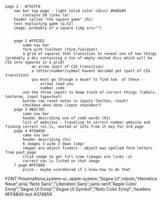 
    page 1 - #73CFF8
        nav bar top page - light solid color (divs) #668eB9
            contains 50 links (a)
        header called "the square game" (h1)
        text explaining game (p,h2)
        image..probably of a square (img src="")


        page 2 #FFE2D2
            same nav bar
            form with fieldset (form,fieldset)
            a grid of squares that transition to reveal one of two things (probably a div containing a ton of empty nested divs which will be CSS into sqaures in a grid)
                an arrow (part of CSS transition)
                a letter/number/symbol havent decided yet (part of CSS transition)
                you must go through a maze? to find two  of these -
                    arrows lead you
                    number code
            use the three inputs to keep track of correct things (labels, textarea, input type=text)
            button can reset notes in inputs (button, reset)
            checkbox when done (input checkbox?)
        page 3 #B3C7DC
            same nav bar
            header describing use of code words (h1)
            lsit of websites - traveling to correct number website and finding correct (ol,li, nested a) info from it key for 3rd page
        page 4 #75AA5D
            same nav bar
            header describing (h1)
            6 images 3 wide 2 down (img)
            images are object finders - object was spelled form letters from past page
            clcik image to get full view (images are links -a)
            correct nav is listed on that image
        ? page #FF5000
            prize - maybe scoreborad if i know how to do that



FONT
ProximaNova,system-ui,-apple-system,"Segoe UI",roboto,"Helvetica Neue",arial,"Noto Sans","Liberation Sans",sans-serif,"Apple Color Emoji","Segoe UI Emoji","Segoe UI Symbol","Noto Color Emoji";
headers #FF8800
text #374859
